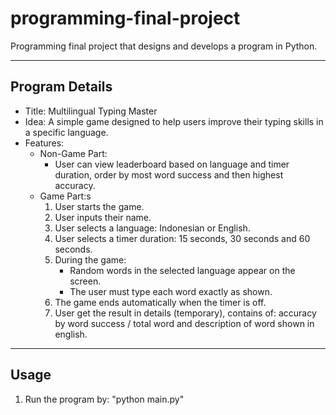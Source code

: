 # programming-final-project
Programming final project that designs and develops a program in Python.

---

## Program Details
- Title: Multilingual Typing Master
- Idea: A simple game designed to help users improve their typing skills in a specific language.
- Features:
    - Non-Game Part:
        - User can view leaderboard based on language and timer duration, order by most word success and then highest accuracy.
    - Game Part:s
        1. User starts the game.
        2. User inputs their name.
        3. User selects a language: Indonesian or English.
        4. User selects a timer duration: 15 seconds, 30 seconds and 60 seconds.
        5. During the game:
            - Random words in the selected language appear on the screen.
            - The user must type each word exactly as shown.
        6. The game ends automatically when the timer is off.
        7. User get the result in details (temporary), contains of: accuracy by word success / total word and description of word shown in english.

---

## Usage
1. Run the program by: "python main.py"